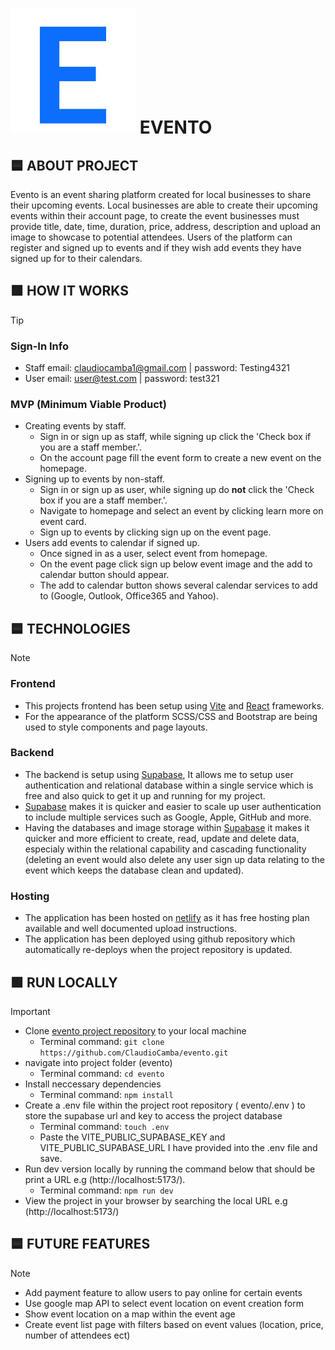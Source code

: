 # ![Evento Logo](src/assets/letter-e.svg) EVENTO  
## 🟦 ABOUT PROJECT
Evento is an event sharing platform created for local businesses to share their upcoming events.
Local businesses are able to create their upcoming events within their account page, to create the event businesses must provide title, date, time, duration, price, address, description and upload an image to showcase to potential attendees.
Users of the platform can register and signed up to events and if they wish add events they have signed up for to their calendars.

## 🟩 HOW IT WORKS
> [!TIP]
> ### Sign-In Info
> - Staff email: claudiocamba1@gmail.com | password: Testing4321
> - User email: user@test.com | password: test321
> ### MVP (Minimum Viable Product)
> - Creating events by staff.
>   - Sign in or sign up as staff, while signing up click the 'Check box if you are a staff member.'.
>   - On the account page fill the event form to create a new event on the homepage. 
> - Signing up to events by non-staff.
>   - Sign in or sign up as user, while signing up do **not** click the 'Check box if you are a staff member.'.
>   - Navigate to homepage and select an event by clicking learn more on event card.
>   - Sign up to events by clicking sign up on the event page.
> - Users add events to calendar if signed up.
>   - Once signed in as a user, select event from homepage.
>   - On the event page click sign up below event image and the add to calendar button should appear.
>   - The add to calendar button shows several calendar services to add to (Google, Outlook, Office365 and Yahoo).

## 🟦 TECHNOLOGIES
> [!NOTE]
> ### Frontend
> - This projects frontend has been setup using [Vite](https://vitejs.dev/) and [React](https://react.dev/) frameworks.
> - For the appearance of the platform SCSS/CSS and Bootstrap are being used to style components and page layouts.
> ### Backend
> - The backend is setup using [Supabase](https://supabase.com/), It allows me to setup user authentication and relational database within a single service which is free and also quick to get it up and running for my project.
> - [Supabase](https://supabase.com/) makes it is quicker and easier to scale up user authentication to include multiple services such as Google, Apple, GitHub and more.
> - Having the databases and image storage within [Supabase](https://supabase.com/) it makes it quicker and more efficient to create, read, update and delete data, especialy within the relational capability and cascading functionality (deleting an event would also delete any user sign up data relating to the event which keeps the database clean and updated). 
> ### Hosting
> - The application has been hosted on [netlify](https://www.netlify.com/) as it has free hosting plan available and well documented upload instructions.
> - The application has been deployed using github repository which automatically re-deploys when the project repository is updated.

## 🟪 RUN LOCALLY
> [!IMPORTANT]
> - Clone [evento project repository](https://github.com/ClaudioCamba/evento) to your local machine
>    - Terminal command: `git clone https://github.com/ClaudioCamba/evento.git`
> - navigate into project folder (evento)
>    - Terminal command: `cd evento`
> - Install neccessary dependencies
>    - Terminal command: `npm install`
> - Create a .env file within the project root repository ( evento/.env ) to store the supabase url and key to access the project database
>    - Terminal command: `touch .env`
>    - Paste the VITE_PUBLIC_SUPABASE_KEY and VITE_PUBLIC_SUPABASE_URL I have provided into the .env file and save.
> - Run dev version locally by running the command below that should be print a URL e.g (http://localhost:5173/). 
>    - Terminal command: `npm run dev`
> - View the project in your browser by searching the local URL e.g (http://localhost:5173/)

## 🟦 FUTURE FEATURES
> [!NOTE]
> - Add payment feature to allow users to pay online for certain events
> - Use google map API to select event location on event creation form
> - Show event location on a map within the event age
> - Create event list page with filters based on event values (location, price, number of attendees ect)
